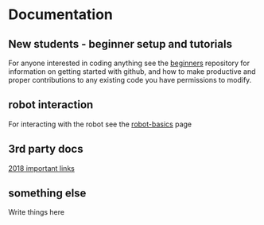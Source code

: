 # Documentation

## New students - beginner setup and tutorials
For anyone interested in coding anything see the [beginners](https://github.com/FullMetalFalcons/beginners) repository for information on getting started with github, and how to make productive and proper contributions to any existing code you have permissions to modify.

## robot interaction
For interacting with the robot see the [robot-basics](robot-basics.md) page

## 3rd party docs
[2018 important links](important-links.md)

## something else
Write things here
